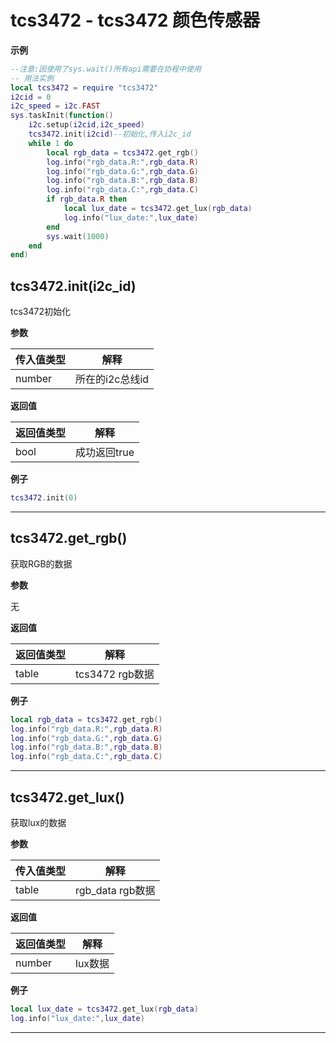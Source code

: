 # tcs3472 - tcs3472 颜色传感器

**示例**

```lua
--注意:因使用了sys.wait()所有api需要在协程中使用
-- 用法实例
local tcs3472 = require "tcs3472"
i2cid = 0
i2c_speed = i2c.FAST
sys.taskInit(function()
    i2c.setup(i2cid,i2c_speed)
    tcs3472.init(i2cid)--初始化,传入i2c_id
    while 1 do
        local rgb_data = tcs3472.get_rgb()
        log.info("rgb_data.R:",rgb_data.R)
        log.info("rgb_data.G:",rgb_data.G)
        log.info("rgb_data.B:",rgb_data.B)
        log.info("rgb_data.C:",rgb_data.C)
        if rgb_data.R then
            local lux_date = tcs3472.get_lux(rgb_data)
            log.info("lux_date:",lux_date)
        end
        sys.wait(1000)
    end
end)

```

## tcs3472.init(i2c_id)



tcs3472初始化

**参数**

|传入值类型|解释|
|-|-|
|number|所在的i2c总线id|

**返回值**

|返回值类型|解释|
|-|-|
|bool|成功返回true|

**例子**

```lua
tcs3472.init(0)

```

---

## tcs3472.get_rgb()



获取RGB的数据

**参数**

无

**返回值**

|返回值类型|解释|
|-|-|
|table|tcs3472 rgb数据|

**例子**

```lua
local rgb_data = tcs3472.get_rgb()
log.info("rgb_data.R:",rgb_data.R)
log.info("rgb_data.G:",rgb_data.G)
log.info("rgb_data.B:",rgb_data.B)
log.info("rgb_data.C:",rgb_data.C)

```

---

## tcs3472.get_lux()



获取lux的数据

**参数**

|传入值类型|解释|
|-|-|
|table|rgb_data rgb数据|

**返回值**

|返回值类型|解释|
|-|-|
|number|lux数据|

**例子**

```lua
local lux_date = tcs3472.get_lux(rgb_data)
log.info("lux_date:",lux_date)

```

---

